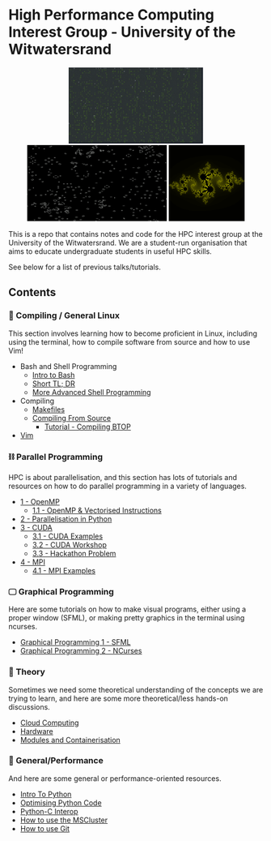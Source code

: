 # High Performance Computing Interest Group  - University of the Witwatersrand

<p float="left" align="middle">
  <img src="./images/matrix.gif" height="150" />
  <img src="./images/gif1.gif"   height="150" /> 
  <img src="./images/cuda.png"   height="150" />
</p>

This is a repo that contains notes and code for the HPC interest group at the University of the Witwatersrand.
We are a student-run organisation that aims to educate undergraduate students in useful HPC skills.


See below for a list of previous talks/tutorials.


## Contents
### 🐧 Compiling / General Linux 
This section involves learning how to become proficient in Linux, including using the terminal, how to compile software from source and how to use Vim!
- Bash and Shell Programming
  - [Intro to Bash](https://github.com/Michael-Beukman/HPC-InterestGroup/tree/main/shell)
  - [Short TL; DR](https://github.com/Michael-Beukman/HPC-InterestGroup/tree/main/team_selection/202301/shell)
  - [More Advanced Shell Programming](https://github.com/Michael-Beukman/HPC-InterestGroup/tree/main/shell_v2)
- Compiling
  - [Makefiles](https://github.com/Michael-Beukman/HPC-InterestGroup/tree/main/makefiles)
  - [Compiling From Source](https://github.com/Michael-Beukman/HPC-InterestGroup/tree/main/compiling_from_source)
    - [Tutorial - Compiling BTOP](https://github.com/Michael-Beukman/HPC-InterestGroup/blob/main/team_selection/202304_compiling)
- [Vim](https://github.com/Michael-Beukman/HPC-InterestGroup/tree/main/linux/vim)

### ⛓️ Parallel Programming 
HPC is about parallelisation, and this section has lots of tutorials and resources on how to do parallel programming in a variety of languages.
- [1 - OpenMP](https://github.com/Michael-Beukman/HPC-InterestGroup/tree/main/parallel_programming/01_omp)
  - [1.1 - OpenMP & Vectorised Instructions](https://github.com/Michael-Beukman/HPC-InterestGroup/tree/main/parallel_programming/02_omp_vectorised)
- [2 - Parallelisation in Python](https://github.com/Michael-Beukman/HPC-InterestGroup/tree/main/parallel_programming/03_python)
- [3 - CUDA](https://github.com/Michael-Beukman/HPC-InterestGroup/tree/main/parallel_programming/04_cuda)
  - [3.1 - CUDA Examples](https://github.com/Michael-Beukman/HPC-InterestGroup/tree/main/parallel_programming/06_cuda_programming)
  - [3.2 - CUDA Workshop](https://github.com/Michael-Beukman/HPC-InterestGroup/blob/main/competitions/2023_cuda/workshop/README.md)
  - [3.3 - Hackathon Problem](https://github.com/Michael-Beukman/HPC-InterestGroup/blob/main/competitions/2023_cuda/problem/README.md)
- [4 - MPI](https://github.com/Michael-Beukman/HPC-InterestGroup/tree/main/parallel_programming/05_mpi)
  - [4.1 - MPI Examples](https://github.com/Michael-Beukman/HPC-InterestGroup/tree/main/team_selection/202305_mpi)

### 🖵 Graphical Programming
Here are some tutorials on how to make visual programs, either using a proper window (SFML), or making pretty graphics in the terminal using ncurses.
- [Graphical Programming 1 - SFML](https://github.com/Michael-Beukman/HPC-InterestGroup/tree/main/graphical_programming/01_sfml)
- [Graphical Programming 2 - NCurses](https://github.com/Michael-Beukman/HPC-InterestGroup/tree/main/graphical_programming/02_ncurses)

### 📖 Theory
Sometimes we need some theoretical understanding of the concepts we are trying to learn, and here are some more theoretical/less hands-on discussions.
- [Cloud Computing](https://github.com/Michael-Beukman/HPC-InterestGroup/tree/main/theory/cloud_computing)
- [Hardware](https://github.com/Michael-Beukman/HPC-InterestGroup/tree/main/team_selection/202303_hardware)
- [Modules and Containerisation](https://github.com/Michael-Beukman/HPC-InterestGroup/tree/main/team_selection/202306_containersAndModules)

### 🏃 General/Performance 
And here are some general or performance-oriented resources.
- [Intro To Python](https://github.com/Michael-Beukman/HPC-InterestGroup/blob/main/programming/python/intro/PythonIntro.ipynb)
- [Optimising Python Code](https://github.com/Michael-Beukman/HPC-InterestGroup/tree/main/performance/optimising_python)
- [Python-C Interop](https://github.com/Michael-Beukman/HPC-InterestGroup/tree/main/performance/c_python_interop)
- [How to use the MSCluster](https://github.com/Michael-Beukman/HPC-InterestGroup/tree/main/mscluster)
- [How to use Git](https://github.com/Michael-Beukman/HPC-InterestGroup/blob/main/git/tutorial.md)